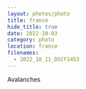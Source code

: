 ```yaml
---
layout: photos/photo
title: france
hide_title: true
date: 2022-10-03
category: photo
location: france
filenames:
  - 2022_10_11_DSCF1453
---
```


Avalanches
